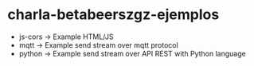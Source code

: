 charla-betabeerszgz-ejemplos
============================

- js-cors   -> Example HTML/JS
- mqtt      -> Example send stream over mqtt protocol
- python    -> Example send stream over API REST with Python language
